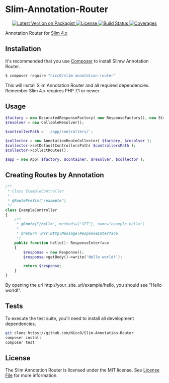 # Slim-Annotation-Router

<p align="center">
 <a href="https://packagist.org/packages/nicc0/slim-annotation-router">
  <img alt="Latest Version on Packagist" src="https://img.shields.io/packagist/v/nicc0/slim-annotation-router.svg?style=flat-square">
 </a>
 <a href="https://github.com/Nicc0/Slim-Annotation-Router/blob/readme/LICENSE">
  <img alt="License" src="https://img.shields.io/github/license/Nicc0/Slim-Annotation-Router.svg?style=flat-square">
 </a>
 <a href="https://travis-ci.org/Nicc0/slim-annotation-router">
  <img alt="Build Status" src="https://img.shields.io/travis/Nicc0/Slim-Annotation-Router.svg?style=flat-square">
 </a>
 <a href="https://codecov.io/gh/Nicc0/slim-annotation-router">
  <img alt="Coverages" src="https://img.shields.io/codecov/c/github/nicc0/slim-annotation-router.svg?style=flat-square">
 </a>
</p>

Annotation Router for [Slim 4.x](https://github.com/slimphp/Slim/tree/4.x)

## Installation

It's recommended that you use [Composer](https://getcomposer.org/) to install Slimw Annotation Router.

```bash
$ composer require "nicc0/slim-annotation-router"
```

This will install Slim Annotation Router and all required dependencies. Remember Slim 4.x requires PHP 7.1 or newer.

## Usage

```php
$factory = new DecoratedResponseFactory( new ResponseFactory(), new StreamFactory() );
$resolver = new CallableResolver();

$controllerPath = './app/controllers/';

$collector = new AnnotationRouteCollector( $factory, $resolver );
$collector->setDefaultControllersPath( $controllersPath );
$collector->collectRoutes();

$app = new App( $factory, $container, $resolver, $collector );
```

## Creating Routes by Annotation

```php
/**
 * Class ExampleController
 *
 * @RoutePrefix("/example")
 */
class ExampleController
{
    /**
     * @Route("/hello", methods={"GET"}, name="example.hello")
     *
     * @return \Psr\Http\Message\ResponseInterface
     */
    public function hello(): ResponseInterface
    {
        $response = new Response();
        $response->getBody()->write('Hello world!');

        return $response;
    }
}
```

By opening the url http://your_site_url/example/hello, you should see "Hello world!".

## Tests

To execute the test suite, you'll need to install all development dependencies.

```bash
git clone https://github.com/Nicc0/Slim-Annotation-Router
composer install
composer test
```

## License

The Slim Annotation Router is licensed under the MIT license. See [License File](LICENSE.md) for more information.
